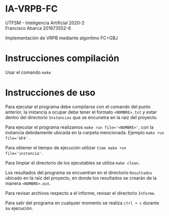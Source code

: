 # IA-VRPB-FC

UTFSM - Inteligencia Artificial 2020-2  
Francisco Abarca 201673552-6  

Implementación de VRPB mediante algoritmo FC+GBJ

# Instrucciones compilación

Usar el comando ```make```

# Instrucciones de uso

Para ejecutar el programa debe compilarse con el comando del punto anterior, la instancia a ocupar debe tener el formato ```<NOMBRE>.txt``` y estar dentro del directorio ```Instancias``` que se encunetra en la raiz del proyecto.  

Para ejecutar el programa realizamos ```make run file='<NOMBRE>'```, con la instancia debidamente ubicada en la carpeta mencionada. Ejemplo ```make run file='GF4'``` . 

Para obtener el tiempo de ejecución utilizar ```time make run file='instancia'```.

Para limpiar el directorio de los ejecutables se utiliza ```make clean```.  

Los resultados del programa se encuentran en el directorio ```Resultados``` ubicado en la raíz del proyecto, en donde los resultados se crearán de la manera ```<NOMBRE>.out```.

Para revisar archivos respecto a el informe, revisar el directorio ```Informe```.

Para salir del programa en cualquier momento se realiza ```ctrl + c``` durante su ejecución.
